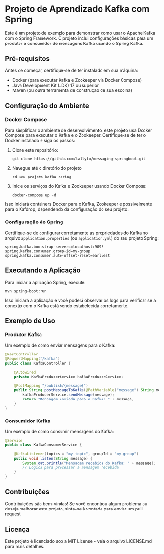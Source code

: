 # Projeto de Aprendizado Kafka com Spring

Este é um projeto de exemplo para demonstrar como usar o Apache Kafka com o Spring Framework. O projeto inclui configurações básicas para um produtor e consumidor de mensagens Kafka usando o Spring Kafka.

## Pré-requisitos

Antes de começar, certifique-se de ter instalado em sua máquina:

- Docker (para executar Kafka e Zookeeper via Docker Compose)
- Java Development Kit (JDK) 17 ou superior
- Maven (ou outra ferramenta de construção de sua escolha)

## Configuração do Ambiente

### Docker Compose

Para simplificar o ambiente de desenvolvimento, este projeto usa Docker Compose para executar o Kafka e o Zookeeper. Certifique-se de ter o Docker instalado e siga os passos:

1. Clone este repositório:

   ```
   git clone https://github.com/tallyto/messaging-springboot.git
   ```

2. Navegue até o diretório do projeto:

   ```
   cd seu-projeto-kafka-spring
   ```

3. Inicie os serviços do Kafka e Zookeeper usando Docker Compose:

   ```
   docker-compose up -d
   ```

Isso iniciará containers Docker para o Kafka, Zookeeper e possivelmente para o Kafdrop, dependendo da configuração do seu projeto.

### Configuração do Spring

Certifique-se de configurar corretamente as propriedades do Kafka no arquivo `application.properties` (ou `application.yml`) do seu projeto Spring:

```properties
spring.kafka.bootstrap-servers=localhost:9092
spring.kafka.consumer.group-id=my-group
spring.kafka.consumer.auto-offset-reset=earliest
```

## Executando a Aplicação

Para iniciar a aplicação Spring, execute:

```
mvn spring-boot:run
```

Isso iniciará a aplicação e você poderá observar os logs para verificar se a conexão com o Kafka está sendo estabelecida corretamente.

## Exemplo de Uso

### Produtor Kafka

Um exemplo de como enviar mensagens para o Kafka:

```java
@RestController
@RequestMapping("/kafka")
public class KafkaController {

    @Autowired
    private KafkaProducerService kafkaProducerService;

    @PostMapping("/publish/{message}")
    public String postMessageToKafka(@PathVariable("message") String message) {
        kafkaProducerService.sendMessage(message);
        return "Mensagem enviada para o Kafka: " + message;
    }
}
```

### Consumidor Kafka

Um exemplo de como consumir mensagens do Kafka:

```java
@Service
public class KafkaConsumerService {

    @KafkaListener(topics = "my-topic", groupId = "my-group")
    public void listen(String message) {
        System.out.println("Mensagem recebida do Kafka: " + message);
        // Lógica para processar a mensagem recebida
    }
}
```

## Contribuições

Contribuições são bem-vindas! Se você encontrou algum problema ou deseja melhorar este projeto, sinta-se à vontade para enviar um pull request.

## Licença

Este projeto é licenciado sob a MIT License - veja o arquivo LICENSE.md para mais detalhes.